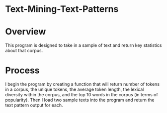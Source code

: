 # Text-Mining-Text-Patterns

# Overview

This program is designed to take in a sample of text and return key statistics about that corpus.

# Process

I begin the program by creating a function that will return number of tokens in a corpus, the unique tokens, the average token length, the lexical diversity within the corpus, and the top 10 words in the corpus (in terms of popularity). Then I load two sample texts into the program and return the text pattern output for each.

